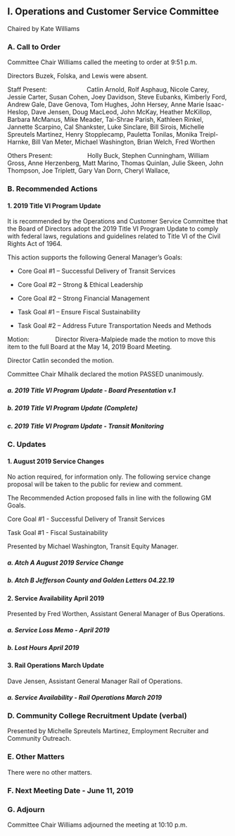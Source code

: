 ## I. Operations and Customer Service Committee

Chaired by Kate Williams

### A. Call to Order

Committee Chair Williams called the meeting to order at 9:51 p.m.

Directors Buzek, Folska, and Lewis were absent.

Staff Present:                       Catlin Arnold, Rolf Asphaug, Nicole Carey, Jessie Carter, Susan Cohen, Joey Davidson, Steve Eubanks, Kimberly Ford, Andrew Gale, Dave Genova, Tom Hughes, John Hersey, Anne Marie Isaac-Heslop, Dave Jensen, Doug MacLeod, John McKay, Heather McKillop, Barbara McManus, Mike Meader, Tai-Shrae Parish, Kathleen Rinkel, Jannette Scarpino, Cal Shankster, Luke Sinclare, Bill Sirois, Michelle Spreutels Martinez, Henry Stopplecamp, Pauletta Tonilas, Monika Treipl-Harnke, Bill Van Meter, Michael Washington, Brian Welch, Fred Worthen

Others Present:                    Holly Buck, Stephen Cunningham, William Gross, Anne Herzenberg, Matt Marino, Thomas Quinlan, Julie Skeen, John Thompson, Joe Triplett, Gary Van Dorn, Cheryl Wallace,

### B. Recommended Actions

#### 1. 2019 Title VI Program Update

It is recommended by the Operations and Customer Service Committee that the Board of Directors adopt the 2019 Title VI Program Update to comply with federal laws, regulations and guidelines related to Title VI of the Civil Rights Act of 1964.

This action supports the following General Manager’s Goals:

- Core Goal #1 – Successful Delivery of Transit Services

- Core Goal #2 – Strong & Ethical Leadership

- Core Goal #2 – Strong Financial Management

- Task Goal #1 – Ensure Fiscal Sustainability

- Task Goal #2 – Address Future Transportation Needs and Methods

Motion:               Director Rivera-Malpiede made the motion to move this item to the full Board at the May 14, 2019 Board Meeting.

Director Catlin seconded the motion.

Committee Chair Mihalik declared the motion PASSED unanimously.

##### a. 2019 Title VI Program Update - Board Presentation v.1

##### b. 2019 Title VI Program Update (Complete)

##### c. 2019 Title VI Program Update  - Transit Monitoring

### C. Updates

#### 1. August 2019 Service Changes

No action required, for information only. The following service change proposal will be taken to the public for review and comment.

The Recommended Action proposed falls in line with the following GM Goals.

Core Goal #1 - Successful Delivery of Transit Services

Task Goal #1 - Fiscal Sustainability

Presented by Michael Washington, Transit Equity Manager.

##### a. Atch A August 2019 Service Change

##### b. Atch B Jefferson County and Golden Letters  04.22.19

#### 2. Service Availability April 2019

Presented by Fred Worthen, Assistant General Manager of Bus Operations.

##### a. Service Loss Memo - April 2019

##### b. Lost Hours April 2019

#### 3. Rail Operations March Update

Dave Jensen, Assistant General Manager Rail of Operations.

##### a. Service Availability - Rail Operations March 2019

### D. Community College Recruitment Update (verbal)

Presented by Michelle Spreutels Martinez, Employment Recruiter and Community Outreach.

### E. Other Matters

There were no other matters.

### F. Next Meeting Date - June 11, 2019

### G. Adjourn

Committee Chair Williams adjourned the meeting at 10:10 p.m.